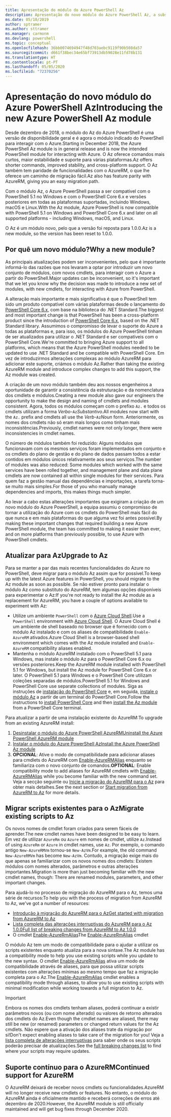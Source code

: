 ```yaml
---
title: Apresentação do módulo do Azure PowerShell Az
description: Apresentação do novo módulo do Azure PowerShell Az, a substituição do módulo AzureRM.
ms.date: 05/10/2019
author: sptramer
ms.author: sttramer
ms.manager: carmonm
ms.devlang: powershell
ms.topic: conceptual
ms.openlocfilehash: 36bb0074694947f48d703aebc9119f90b508da57
ms.sourcegitcommit: d661f38bec34e65bf73913db59028e11fd78b131
ms.translationtype: HT
ms.contentlocale: pt-PT
ms.lasthandoff: 05/05/2020
ms.locfileid: "72370256"
---
```

# <a name="introducing-the-new-azure-powershell-az-module"></a><span data-ttu-id="8170b-103">Apresentação do novo módulo do Azure PowerShell Az</span><span class="sxs-lookup"><span data-stu-id="8170b-103">Introducing the new Azure PowerShell Az module</span></span>

<span data-ttu-id="8170b-104">Desde dezembro de 2018, o módulo do Az do Azure PowerShell é uma versão de disponibilidade geral e é agora o módulo indicado do PowerShell para interagir com o Azure.</span><span class="sxs-lookup"><span data-stu-id="8170b-104">Starting in December 2018, the Azure PowerShell Az module is in general release and is now the intended PowerShell module for interacting with Azure.</span></span> <span data-ttu-id="8170b-105">O Az oferece comandos mais curtos, maior estabilidade e suporte para várias plataformas.</span><span class="sxs-lookup"><span data-stu-id="8170b-105">Az offers shorter commands, improved stability, and cross-platform support.</span></span> <span data-ttu-id="8170b-106">O Az também tem paridade de funcionalidades com o AzureRM, o que lhe oferece um caminho de migração fácil.</span><span class="sxs-lookup"><span data-stu-id="8170b-106">Az also has feature parity with AzureRM, giving you an easy migration path.</span></span>

<span data-ttu-id="8170b-107">Com o módulo Az, o Azure PowerShell passa a ser compatível com o PowerShell 5.1 no Windows e com o PowerShell Core 6.x e versões posteriores em todas as plataformas suportadas, incluindo Windows, macOS e Linux.</span><span class="sxs-lookup"><span data-stu-id="8170b-107">With the Az module, Azure PowerShell is now compatible with PowerShell 5.1 on Windows and PowerShell Core 6.x and later on all supported platforms - including Windows, macOS, and Linux.</span></span>

<span data-ttu-id="8170b-108">O Az é um módulo novo, pelo que a versão foi reposta para 1.0.0.</span><span class="sxs-lookup"><span data-stu-id="8170b-108">Az is a new module, so the version has been reset to 1.0.0.</span></span>

## <a name="why-a-new-module"></a><span data-ttu-id="8170b-109">Por quê um novo módulo?</span><span class="sxs-lookup"><span data-stu-id="8170b-109">Why a new module?</span></span>

<span data-ttu-id="8170b-110">As principais atualizações podem ser inconvenientes, pelo que é importante informá-lo das razões que nos levaram a optar por introduzir um novo conjunto de módulos, com novos cmdlets, para interagir com o Azure a partir do PowerShell.</span><span class="sxs-lookup"><span data-stu-id="8170b-110">Major updates can be inconvenient, so it's important that we let you know why the decision was made to introduce a new set of modules, with new cmdlets, for interacting with Azure from PowerShell.</span></span>

<span data-ttu-id="8170b-111">A alteração mais importante e mais significativa é que o PowerShell tem sido um produto compatível com várias plataformas desde o lançamento do [PowerShell Core 6.x](/powershell/scripting/overview), com base na biblioteca do .NET Standard.</span><span class="sxs-lookup"><span data-stu-id="8170b-111">The biggest and most important change is that PowerShell has been a cross-platform product since the introduction of [PowerShell Core 6.x](/powershell/scripting/overview), based on the .NET Standard library.</span></span>
<span data-ttu-id="8170b-112">Assumimos o compromisso de levar o suporte do Azure a todas as plataformas e, para isso, os módulos do Azure PowerShell tinham de ser atualizados para utilizar o .NET Standard e ser compatíveis com o PowerShell Core.</span><span class="sxs-lookup"><span data-stu-id="8170b-112">We're committed to bringing Azure support to all platforms, which means that the Azure PowerShell modules needed to be updated to use .NET Standard and be compatible with PowerShell Core.</span></span> <span data-ttu-id="8170b-113">Em vez de introduzirmos alterações complexas ao módulo AzureRM para adicionar este suporte, criámos o módulo Az.</span><span class="sxs-lookup"><span data-stu-id="8170b-113">Rather than taking the existing AzureRM module and introduce complex changes to add this support, the Az module was created.</span></span>

<span data-ttu-id="8170b-114">A criação de um novo módulo também deu aos nossos engenheiros a oportunidade de garantir a consistência da estruturação e da nomenclatura dos cmdlets e módulos.</span><span class="sxs-lookup"><span data-stu-id="8170b-114">Creating a new module also gave our engineers the opportunity to make the design and naming of cmdlets and modules consistent.</span></span> <span data-ttu-id="8170b-115">Agora, todos os módulos começam com o prefixo `Az.` e todos os cmdlets utilizam a forma _Verbo_-`Az`_Substantivo_.</span><span class="sxs-lookup"><span data-stu-id="8170b-115">All modules now start with the `Az.` prefix and cmdlets all use the _Verb_-`Az`_Noun_ form.</span></span> <span data-ttu-id="8170b-116">Anteriormente, os nomes dos cmdlets não só eram mais longos como tinham mais inconsistências.</span><span class="sxs-lookup"><span data-stu-id="8170b-116">Previously, cmdlet names were not only longer, there were inconsistencies in cmdlet names.</span></span>

<span data-ttu-id="8170b-117">O número de módulos também foi reduzido: Alguns módulos que funcionavam com os mesmos serviços foram implementados em conjunto e os cmdlets do plano de gestão e do plano de dados passam todos a estar contidos em módulos únicos relativamente aos seus serviços.</span><span class="sxs-lookup"><span data-stu-id="8170b-117">The number of modules was also reduced: Some modules which worked with the same services have been rolled together, and management plane and data plane cmdlets are now contained all within single modules for their services.</span></span> <span data-ttu-id="8170b-118">Para quem faz a gestão manual das dependências e importações, a tarefa torna-se muito mais simples.</span><span class="sxs-lookup"><span data-stu-id="8170b-118">For those of you who manually manage dependencies and imports, this makes things much simpler.</span></span>

<span data-ttu-id="8170b-119">Ao levar a cabo estas alterações importantes que exigiram a criação de um novo módulo do Azure PowerShell, a equipa assumiu o compromisso de tornar a utilização do Azure com os cmdlets do PowerShell mais fácil do que nunca e em mais plataformas do que alguma vez foi antes possível.</span><span class="sxs-lookup"><span data-stu-id="8170b-119">By making these important changes that required building a new Azure PowerShell module, the team has committed to making it easier than ever, and on more platforms than previously possible, to use Azure with PowerShell cmdlets.</span></span>

## <a name="upgrade-to-az"></a><span data-ttu-id="8170b-120">Atualizar para Az</span><span class="sxs-lookup"><span data-stu-id="8170b-120">Upgrade to Az</span></span>

<span data-ttu-id="8170b-121">Para se manter a par das mais recentes funcionalidades do Azure no PowerShell, deve migrar para o módulo Az assim que for possível.</span><span class="sxs-lookup"><span data-stu-id="8170b-121">To keep up with the latest Azure features in PowerShell, you should migrate to the Az module as soon as possible.</span></span> <span data-ttu-id="8170b-122">Se não estiver pronto para instalar o módulo Az como substituto do AzureRM, tem algumas opções disponíveis para experimentar o Az:</span><span class="sxs-lookup"><span data-stu-id="8170b-122">If you're not ready to install the Az module as a replacement for AzureRM, you have a couple of options available to experiment with Az:</span></span>

* <span data-ttu-id="8170b-123">Utilize um ambiente `PowerShell` com o [Azure Cloud Shell](https://docs.microsoft.com/azure/cloud-shell/overview).</span><span class="sxs-lookup"><span data-stu-id="8170b-123">Use a `PowerShell` environment with [Azure Cloud Shell](https://docs.microsoft.com/azure/cloud-shell/overview).</span></span>
  <span data-ttu-id="8170b-124">O Azure Cloud Shell é um ambiente de shell baseado no browser que é fornecido com o módulo Az instalado e com os aliases de compatibilidade `Enable-AzureRM` ativados.</span><span class="sxs-lookup"><span data-stu-id="8170b-124">Azure Cloud Shell is a browser-based shell environment which comes with the Az module installed and `Enable-AzureRM` compatibility aliases enabled.</span></span>
* <span data-ttu-id="8170b-125">Mantenha o módulo AzureRM instalado com o PowerShell 5.1 para Windows, mas instale o módulo Az para o PowerShell Core 6.x ou versões posteriores.</span><span class="sxs-lookup"><span data-stu-id="8170b-125">Keep the AzureRM module installed with PowerShell 5.1 for Windows, but install the Az module for PowerShell Core 6.x or later.</span></span> <span data-ttu-id="8170b-126">O PowerShell 5.1 para Windows e o PowerShell Core utilizam coleções separadas de módulos.</span><span class="sxs-lookup"><span data-stu-id="8170b-126">PowerShell 5.1 for Windows and PowerShell Core use separate collections of modules.</span></span> <span data-ttu-id="8170b-127">Siga as instruções de [instalação do PowerShell Core](/powershell/scripting/install/installing-powershell-core-on-windows) e, em seguida, [instale o módulo Az](install-az-ps.md) a partir de um terminal do PowerShell Core.</span><span class="sxs-lookup"><span data-stu-id="8170b-127">Follow the instructions to [install PowerShell Core](/powershell/scripting/install/installing-powershell-core-on-windows) and then [install the Az module](install-az-ps.md) from a PowerShell Core terminal.</span></span>

<span data-ttu-id="8170b-128">Para atualizar a partir de uma instalação existente do AzureRM:</span><span class="sxs-lookup"><span data-stu-id="8170b-128">To upgrade from an existing AzureRM install:</span></span>

1. [<span data-ttu-id="8170b-129">Desinstalar o módulo do Azure PowerShell AzureRM</span><span class="sxs-lookup"><span data-stu-id="8170b-129">Uninstall the Azure PowerShell AzureRM module</span></span>](/powershell/azure/uninstall-az-ps#uninstall-the-azurerm-module)
2. [<span data-ttu-id="8170b-130">Instalar o módulo do Azure PowerShell Az</span><span class="sxs-lookup"><span data-stu-id="8170b-130">Install the Azure PowerShell Az module</span></span>](install-az-ps.md)
3. <span data-ttu-id="8170b-131">__OPCIONAL__: Ative o modo de compatibilidade para adicionar aliases para cmdlets do AzureRM com [Enable-AzureRMAlias](/powershell/module/az.accounts/enable-azurermalias) enquanto se familiariza com o novo conjunto de comandos.</span><span class="sxs-lookup"><span data-stu-id="8170b-131">__OPTIONAL__: Enable compatibility mode to add aliases for AzureRM cmdlets with [Enable-AzureRMAlias](/powershell/module/az.accounts/enable-azurermalias) while you become familiar with the new command set.</span></span> <span data-ttu-id="8170b-132">Veja a secção seguinte ou [Inicie a migração do AzureRM para o Az](migrate-from-azurerm-to-az.md) para obter mais detalhes.</span><span class="sxs-lookup"><span data-stu-id="8170b-132">See the next section or [Start migration from AzureRM to Az](migrate-from-azurerm-to-az.md) for more details.</span></span>

## <a name="migrate-existing-scripts-to-az"></a><span data-ttu-id="8170b-133">Migrar scripts existentes para o Az</span><span class="sxs-lookup"><span data-stu-id="8170b-133">Migrate existing scripts to Az</span></span>

<span data-ttu-id="8170b-134">Os novos nomes de cmdlet foram criados para serem fáceis de aprender.</span><span class="sxs-lookup"><span data-stu-id="8170b-134">The new cmdlet names have been designed to be easy to learn.</span></span> <span data-ttu-id="8170b-135">Em vez de utilizar `AzureRm` ou `Azure` em nomes de cmdlet, utilize `Az`.</span><span class="sxs-lookup"><span data-stu-id="8170b-135">Instead of using `AzureRm` or `Azure` in cmdlet names, use `Az`.</span></span> <span data-ttu-id="8170b-136">Por exemplo, o comando antigo `New-AzureRMVm` tornou-se `New-AzVm`.</span><span class="sxs-lookup"><span data-stu-id="8170b-136">For example, the old command `New-AzureRMVm` has become `New-AzVm`.</span></span>
<span data-ttu-id="8170b-137">Contudo, a migração exige mais do que apenas se familiarizar com os novos nomes dos cmdlets: Existem módulos com nomes alterados, parâmetros e outras alterações importantes.</span><span class="sxs-lookup"><span data-stu-id="8170b-137">Migration is more than just becoming familiar with the new cmdlet names, though: There are renamed modules, parameters, and other important changes.</span></span>

<span data-ttu-id="8170b-138">Para ajudá-lo no processo de migração do AzureRM para o Az, temos uma série de recursos:</span><span class="sxs-lookup"><span data-stu-id="8170b-138">To help you with the process of migration from AzureRM to Az, we've got a number of resources:</span></span>

* [<span data-ttu-id="8170b-139">Introdução à migração do AzureRM para o Az</span><span class="sxs-lookup"><span data-stu-id="8170b-139">Get started with migration from AzureRM to Az</span></span>](migrate-from-azurerm-to-az.md)
* [<span data-ttu-id="8170b-140">Lista completa das alterações interruptivas do AzureRM para o Az 1.0.0</span><span class="sxs-lookup"><span data-stu-id="8170b-140">Full list of breaking changes from AzureRM to Az 1.0.0</span></span>](migrate-az-1.0.0.md)
* <span data-ttu-id="8170b-141">O cmdlet [Enable-AzureRmAlias](/powershell/module/az.accounts/enable-azurermalias)</span><span class="sxs-lookup"><span data-stu-id="8170b-141">The [Enable-AzureRmAlias](/powershell/module/az.accounts/enable-azurermalias) cmdlet</span></span>

<span data-ttu-id="8170b-142">O módulo Az tem um modo de compatibilidade para o ajudar a utilizar os scripts existentes enquanto atualiza para a nova sintaxe.</span><span class="sxs-lookup"><span data-stu-id="8170b-142">The Az module has a compatibility mode to help you use existing scripts while you update to the new syntax.</span></span> <span data-ttu-id="8170b-143">O cmdlet [Enable-AzureRmAlias](/powershell/module/az.accounts/enable-azurermalias) ativa um modo de compatibilidade através de aliases, para que possa utilizar scripts existentes com alterações mínimas ao mesmo tempo que faz a migração completa para o Az.</span><span class="sxs-lookup"><span data-stu-id="8170b-143">The [Enable-AzureRmAlias](/powershell/module/az.accounts/enable-azurermalias) cmdlet enables a compatibility mode through aliases, to allow you to use existing scripts with minimal modification while working towards a full migration to Az.</span></span>

> [!IMPORTANT]
> <span data-ttu-id="8170b-144">Embora os nomes dos cmdlets tenham aliases, poderá continuar a existir parâmetros novos (ou com nome alterado) ou valores de retorno alterados dos cmdlets do Az.</span><span class="sxs-lookup"><span data-stu-id="8170b-144">Even though the cmdlet names are aliased, there may still be new (or renamed) parameters or changed return values for the Az cmdlets.</span></span> <span data-ttu-id="8170b-145">Não espere que a ativação dos aliases trate da migração por si!</span><span class="sxs-lookup"><span data-stu-id="8170b-145">Don't expect enabling aliases to take care of the migration for you!</span></span> <span data-ttu-id="8170b-146">Veja a [lista completa de alterações interruptivas](migrate-az-1.0.0.md) para saber onde os seus scripts poderão precisar de atualizações.</span><span class="sxs-lookup"><span data-stu-id="8170b-146">See the [full breaking changes list](migrate-az-1.0.0.md) to find where your scripts may require updates.</span></span>

## <a name="continued-support-for-azurerm"></a><span data-ttu-id="8170b-147">Suporte contínuo para o AzureRM</span><span class="sxs-lookup"><span data-stu-id="8170b-147">Continued support for AzureRM</span></span>

<span data-ttu-id="8170b-148">O AzureRM deixará de receber novos cmdlets ou funcionalidades.</span><span class="sxs-lookup"><span data-stu-id="8170b-148">AzureRM will no longer receive new cmdlets or features.</span></span> <span data-ttu-id="8170b-149">No entanto, o módulo do AzureRM ainda é oficialmente mantido e receberá correções de erros até dezembro de 2020.</span><span class="sxs-lookup"><span data-stu-id="8170b-149">However, the AzureRM module is still officially maintained and will get bug fixes through December 2020.</span></span>
